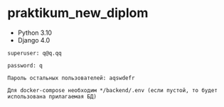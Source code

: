 # praktikum_new_diplom

- Python 3.10
- Django 4.0
```
superuser: q@q.qq
```
```
password: q
```
```
Пароль остальных пользователей: aqswdefr
```
```
Для docker-compose необходим */backend/.env (если пустой, то будет использована прилагаемая БД)
```